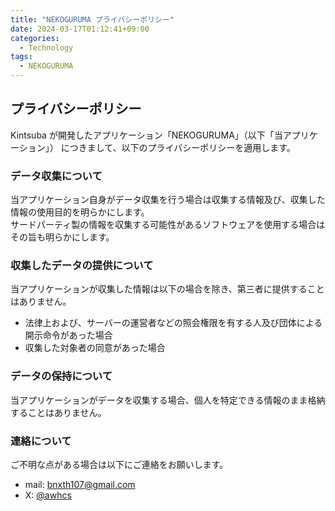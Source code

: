 ```yaml
---
title: "NEKOGURUMA プライバシーポリシー"
date: 2024-03-17T01:12:41+09:00
categories:
  - Technology
tags:
  - NEKOGURUMA
---
```


## プライバシーポリシー

Kintsuba が開発したアプリケーション「NEKOGURUMA」（以下「当アプリケーション」） につきまして、以下のプライバシーポリシーを適用します。

### データ収集について

当アプリケーション自身がデータ収集を行う場合は収集する情報及び、収集した情報の使用目的を明らかにします。  
サードパーティ製の情報を収集する可能性があるソフトウェアを使用する場合はその旨も明らかにします。

### 収集したデータの提供について

当アプリケーションが収集した情報は以下の場合を除き、第三者に提供することはありません。

- 法律上および、サーバーの運営者などの照会権限を有する人及び団体による開示命令があった場合
- 収集した対象者の同意があった場合

### データの保持について

当アプリケーションがデータを収集する場合、個人を特定できる情報のまま格納することはありません。

### 連絡について

ご不明な点がある場合は以下にご連絡をお願いします。

- mail: bnxth107@gmail.com
- X: [@awhcs](https://x.com/awhcs)
